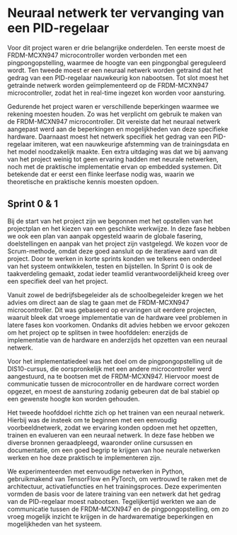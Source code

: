 # Neuraal netwerk ter vervanging van een PID-regelaar

Voor dit project waren er drie belangrijke onderdelen. Ten eerste moest de FRDM-MCXN947 microcontroller worden verbonden met een pingpongopstelling, waarmee de hoogte van een pingpongbal gereguleerd wordt. Ten tweede moest er een neuraal netwerk worden getraind dat het gedrag van een PID-regelaar nauwkeurig kon nabootsen. Tot slot moest het getrainde netwerk worden geïmplementeerd op de FRDM-MCXN947 microcontroller, zodat het in real-time ingezet kon worden voor aansturing.

Gedurende het project waren er verschillende beperkingen waarmee we rekening moesten houden. Zo was het verplicht om gebruik te maken van de FRDM-MCXN947 microcontroller. Dit vereiste dat het neuraal netwerk aangepast werd aan de beperkingen en mogelijkheden van deze specifieke hardware. Daarnaast moest het netwerk specifiek het gedrag van een PID-regelaar imiteren, wat een nauwkeurige afstemming van de trainingsdata en het model noodzakelijk maakte. Een extra uitdaging was dat we bij aanvang van het project weinig tot geen ervaring hadden met neurale netwerken, noch met de praktische implementatie ervan op embedded systemen. Dit betekende dat er eerst een flinke leerfase nodig was, waarin we theoretische en praktische kennis moesten opdoen.

## Sprint 0 & 1

Bij de start van het project zijn we begonnen met het opstellen van het projectplan en het kiezen van een geschikte werkwijze. In deze fase hebben we ook een plan van aanpak opgesteld waarin de globale fasering, doelstellingen en aanpak van het project zijn vastgelegd. We kozen voor de Scrum-methode, omdat deze goed aansluit op de iteratieve aard van dit project. Door te werken in korte sprints konden we telkens een onderdeel van het systeem ontwikkelen, testen en bijstellen. In Sprint 0 is ook de taakverdeling gemaakt, zodat ieder teamlid verantwoordelijkheid kreeg over een specifiek deel van het project.

Vanuit zowel de bedrijfsbegeleider als de schoolbegeleider kregen we het advies om direct aan de slag te gaan met de FRDM-MCXN947 microcontroller. Dit was gebaseerd op ervaringen uit eerdere projecten, waaruit bleek dat vroege implementatie van de hardware veel problemen in latere fases kon voorkomen. Ondanks dit advies hebben we ervoor gekozen om het project op te splitsen in twee hoofddelen: enerzijds de implementatie van de hardware en anderzijds het opzetten van een neuraal netwerk.

Voor het implementatiedeel was het doel om de pingpongopstelling uit de DIS10-cursus, die oorspronkelijk met een andere microcontroller werd aangestuurd, na te bootsen met de FRDM-MCXN947. Hiervoor moest de communicatie tussen de microcontroller en de hardware correct worden opgezet, en moest de aansturing zodanig gebeuren dat de bal stabiel op een gewenste hoogte kon worden gehouden.

Het tweede hoofddoel richtte zich op het trainen van een neuraal netwerk. Hierbij was de insteek om te beginnen met een eenvoudig voorbeeldnetwerk, zodat we ervaring konden opdoen met het opzetten, trainen en evalueren van een neuraal netwerk. In deze fase hebben we diverse bronnen geraadpleegd, waaronder online cursussen en documentatie, om een goed begrip te krijgen van hoe neurale netwerken werken en hoe deze praktisch te implementeren zijn.

We experimenteerden met eenvoudige netwerken in Python, gebruikmakend van TensorFlow en PyTorch, om vertrouwd te raken met de architectuur, activatiefuncties en het trainingsproces. Deze experimenten vormden de basis voor de latere training van een netwerk dat het gedrag van de PID-regelaar moest nabootsen. Tegelijkertijd werkten we aan de communicatie tussen de FRDM-MCXN947 en de pingpongopstelling, om zo vroeg mogelijk inzicht te krijgen in de hardwarematige beperkingen en mogelijkheden van het systeem.